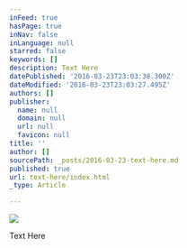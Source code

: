 ```yaml
---
inFeed: true
hasPage: true
inNav: false
inLanguage: null
starred: false
keywords: []
description: Text Here
datePublished: '2016-03-23T23:03:38.300Z'
dateModified: '2016-03-23T23:03:27.495Z'
authors: []
publisher:
  name: null
  domain: null
  url: null
  favicon: null
title: ''
author: []
sourcePath: _posts/2016-03-23-text-here.md
published: true
url: text-here/index.html
_type: Article

---
```

![](https://the-grid-user-content.s3-us-west-2.amazonaws.com/164e4157-a5cf-42fb-8f1d-7eaa43739b75.jpg)

Text Here